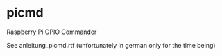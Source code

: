 # picmd
Raspberry Pi GPIO Commander

See anleitung_picmd.rtf (unfortunately in german only for the time being)

